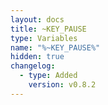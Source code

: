 ```yaml
---
layout: docs
title: ~KEY_PAUSE
type: Variables
name: "%~KEY_PAUSE%"
hidden: true
changelog:
  - type: Added
    version: v0.8.2
---
```

